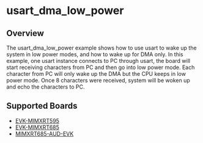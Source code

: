 # usart_dma_low_power

## Overview
The usart_dma_low_power example shows how to use usart to wake up the system
in low power modes, and how to wake up for DMA only.
In this example, one usart instance connects to PC through usart, the board will
start receiving characters from PC and then go into low power mode. Each character
from PC will only wake up the DMA but the CPU keeps in low power mode. Once 8
characters were received, system will be woken up and echo the characters to PC.

## Supported Boards
- [EVK-MIMXRT595](../../../../_boards/evkmimxrt595/driver_examples/usart/dma_low_power/example_board_readme.md)
- [EVK-MIMXRT685](../../../../_boards/evkmimxrt685/driver_examples/usart/dma_low_power/example_board_readme.md)
- [MIMXRT685-AUD-EVK](../../../../_boards/mimxrt685audevk/driver_examples/usart/dma_low_power/example_board_readme.md)
